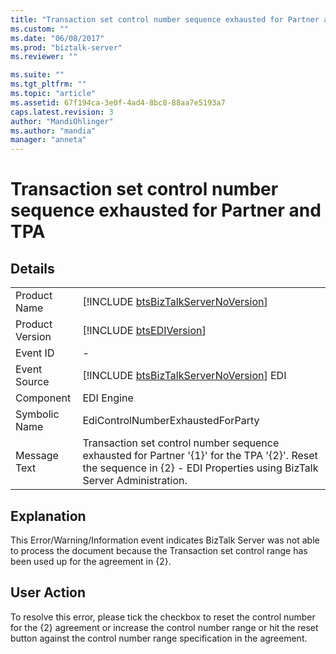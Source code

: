 ```yaml
---
title: "Transaction set control number sequence exhausted for Partner and TPA | Microsoft Docs"
ms.custom: ""
ms.date: "06/08/2017"
ms.prod: "biztalk-server"
ms.reviewer: ""

ms.suite: ""
ms.tgt_pltfrm: ""
ms.topic: "article"
ms.assetid: 67f194ca-3e0f-4ad4-8bc8-88aa7e5193a7
caps.latest.revision: 3
author: "MandiOhlinger"
ms.author: "mandia"
manager: "anneta"
---
```

# Transaction set control number sequence exhausted for Partner and TPA
## Details  
  
|                 |                                                                                                                                                                        |
|-----------------|------------------------------------------------------------------------------------------------------------------------------------------------------------------------|
|  Product Name   |                                          [!INCLUDE [btsBizTalkServerNoVersion](../includes/btsbiztalkservernoversion-md.md)]                                           |
| Product Version |                                                      [!INCLUDE [btsEDIVersion](../includes/btsediversion-md.md)]                                                       |
|    Event ID     |                                                                                   -                                                                                    |
|  Event Source   |                                        [!INCLUDE [btsBizTalkServerNoVersion](../includes/btsbiztalkservernoversion-md.md)] EDI                                         |
|    Component    |                                                                               EDI Engine                                                                               |
|  Symbolic Name  |                                                                   EdiControlNumberExhaustedForParty                                                                    |
|  Message Text   | Transaction set control number sequence exhausted for Partner '{1}' for the TPA '{2}'. Reset the sequence in {2} - EDI Properties using BizTalk Server Administration. |
  
## Explanation  
 This Error/Warning/Information event indicates BizTalk Server was not able to process the document because the Transaction set control range has been used up for the agreement in {2}.  
  
## User Action  
 To resolve this error, please tick the checkbox to reset the control number for the {2} agreement or increase the control number range or hit the reset button against the control number range specification in the agreement.